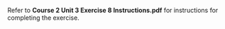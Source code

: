 Refer to **Course 2 Unit 3 Exercise 8 Instructions.pdf** for instructions for completing the exercise.
